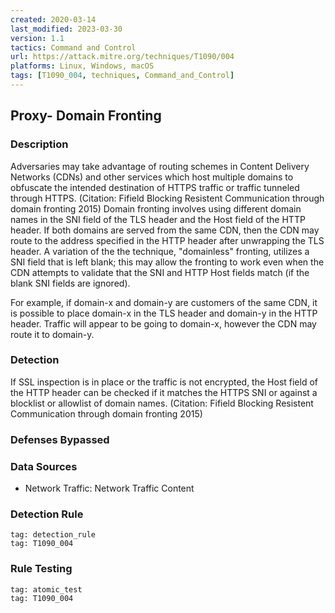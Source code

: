 ```yaml
---
created: 2020-03-14
last_modified: 2023-03-30
version: 1.1
tactics: Command and Control
url: https://attack.mitre.org/techniques/T1090/004
platforms: Linux, Windows, macOS
tags: [T1090_004, techniques, Command_and_Control]
---
```


## Proxy- Domain Fronting

### Description

Adversaries may take advantage of routing schemes in Content Delivery Networks (CDNs) and other services which host multiple domains to obfuscate the intended destination of HTTPS traffic or traffic tunneled through HTTPS. (Citation: Fifield Blocking Resistent Communication through domain fronting 2015) Domain fronting involves using different domain names in the SNI field of the TLS header and the Host field of the HTTP header. If both domains are served from the same CDN, then the CDN may route to the address specified in the HTTP header after unwrapping the TLS header. A variation of the the technique, "domainless" fronting, utilizes a SNI field that is left blank; this may allow the fronting to work even when the CDN attempts to validate that the SNI and HTTP Host fields match (if the blank SNI fields are ignored).

For example, if domain-x and domain-y are customers of the same CDN, it is possible to place domain-x in the TLS header and domain-y in the HTTP header. Traffic will appear to be going to domain-x, however the CDN may route it to domain-y.

### Detection

If SSL inspection is in place or the traffic is not encrypted, the Host field of the HTTP header can be checked if it matches the HTTPS SNI or against a blocklist or allowlist of domain names. (Citation: Fifield Blocking Resistent Communication through domain fronting 2015)

### Defenses Bypassed



### Data Sources

  - Network Traffic: Network Traffic Content
### Detection Rule

```query
tag: detection_rule
tag: T1090_004
```

### Rule Testing

```query
tag: atomic_test
tag: T1090_004
```
